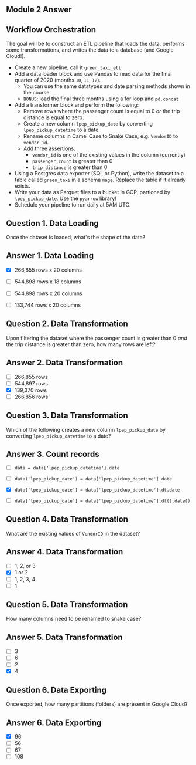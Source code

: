 ## Module 2 Answer 

## Workflow Orchestration

The goal will be to construct an ETL pipeline that loads the data, performs some transformations, and writes the data to a database (and Google Cloud!).

- Create a new pipeline, call it `green_taxi_etl`
- Add a data loader block and use Pandas to read data for the final quarter of 2020 (months `10`, `11`, `12`).
  - You can use the same datatypes and date parsing methods shown in the course.
  - `BONUS`: load the final three months using a for loop and `pd.concat`
- Add a transformer block and perform the following:
  - Remove rows where the passenger count is equal to 0 _or_ the trip distance is equal to zero.
  - Create a new column `lpep_pickup_date` by converting `lpep_pickup_datetime` to a date.
  - Rename columns in Camel Case to Snake Case, e.g. `VendorID` to `vendor_id`.
  - Add three assertions:
    - `vendor_id` is one of the existing values in the column (currently)
    - `passenger_count` is greater than 0
    - `trip_distance` is greater than 0
- Using a Postgres data exporter (SQL or Python), write the dataset to a table called `green_taxi` in a schema `mage`. Replace the table if it already exists.
- Write your data as Parquet files to a bucket in GCP, partioned by `lpep_pickup_date`. Use the `pyarrow` library!
- Schedule your pipeline to run daily at 5AM UTC.

## Question 1. Data Loading

Once the dataset is loaded, what's the shape of the data?

## Answer 1. Data Loading

- [x] 266,855 rows x 20 columns
- [ ] 544,898 rows x 18 columns
- [ ] 544,898 rows x 20 columns
- [ ] 133,744 rows x 20 columns


## Question 2. Data Transformation

Upon filtering the dataset where the passenger count is greater than 0 _and_ the trip distance is greater than zero, how many rows are left?

## Answer 2. Data Transformation
- [ ] 266,855 rows
- [ ] 544,897 rows
- [x] 139,370 rows
- [ ] 266,856 rows

## Question 3. Data Transformation

Which of the following creates a new column `lpep_pickup_date` by converting `lpep_pickup_datetime` to a date?

## Answer 3. Count records 


- [ ] `data = data['lpep_pickup_datetime'].date`
- [ ] `data('lpep_pickup_date') = data['lpep_pickup_datetime'].date`
- [x] `data['lpep_pickup_date'] = data['lpep_pickup_datetime'].dt.date`
- [ ] `data['lpep_pickup_date'] = data['lpep_pickup_datetime'].dt().date()`


## Question 4. Data Transformation

What are the existing values of `VendorID` in the dataset?

## Answer 4. Data Transformation


- [ ] 1, 2, or 3
- [x] 1 or 2
- [ ] 1, 2, 3, 4
- [ ] 1

## Question 5. Data Transformation

How many columns need to be renamed to snake case?

## Answer 5. Data Transformation

- [ ] 3
- [ ] 6
- [ ] 2
- [x] 4

## Question 6. Data Exporting

Once exported, how many partitions (folders) are present in Google Cloud?

## Answer 6. Data Exporting

- [x] 96
- [ ] 56
- [ ] 67
- [ ] 108
